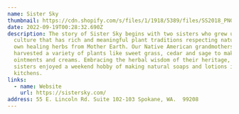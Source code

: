 ```yaml
---
name: Sister Sky
thumbnail: https://cdn.shopify.com/s/files/1/1918/5389/files/SS2018_PNG_720x_2de70d57-db97-4500-b843-8de79acaec47_900x.png?v=1547686524
date: 2022-09-19T00:28:32.690Z
description: The story of Sister Sky begins with two sisters who grew up in a
  culture that has rich and meaningful plant traditions respecting nature’s
  own healing herbs from Mother Earth. Our Native American grandmothers
  harvested a variety of plants like sweet grass, cedar and sage to make teas,
  ointments and creams. Embracing the herbal wisdom of their heritage, the
  sisters enjoyed a weekend hobby of making natural soaps and lotions in their
  kitchens.
links:
  - name: Website
    url: https://sistersky.com/
address: 55 E. Lincoln Rd. Suite 102-103 Spokane, WA.  99208
---
```

